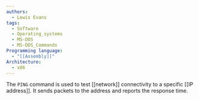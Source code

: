 ```yaml
---
authors: 
  - Lewis Evans
tags:
  - Software
  - Operating_systems
  - MS-DOS
  - MS-DOS_Commands
Programming language:
  - "[[Assembly]]"
Architecture:
  - x86
---
```

The `PING` command is used to test [[network]] connectivity to a specific [[IP address]]. It sends packets to the address and reports the response time.